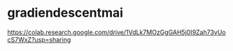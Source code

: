 # gradiendescentmai
https://colab.research.google.com/drive/1VdLk7MOzGgGAH5j0I9Zah73vUocS7WxZ?usp=sharing
